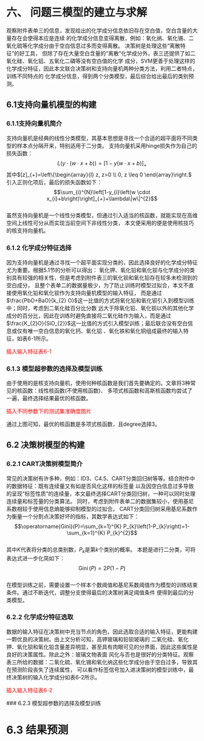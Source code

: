 <style>
    .red{
        color:red;
    }
</style>

# 六、 问题三模型的建立与求解
观察附件表单三的信息，发现给出的化学成分信息依旧存在空白值，空白含量的大量存在会使得本应是连续
的化学成分信息变得离散，例如：氧化纳、氧化锡、二氧化硫等化学成分由于空白信息过多而变得离散。
决策树是处理这些“离散特征”的好工具，
但除了存在大量空白含量的“离散”化学成分外，表三还提供了如二氧化硅、氧化铝、五氧化二磷等没有空白值的化学
成分，SVM更善于处理这样的化学成分特征，因此本文联合决策树和支持向量机两种分类方法，利用二者特点，训练不同特点的
化学成分信息，得到两个分类模型，最后综合给出最后的类别预测。
## 6.1支持向量机模型的构建
### 6.1.1支持向量机简介
支持向量机是经典的线性分类模型，其基本思想是寻找一个合适的超平面将不同类型的样本点分隔开来，特别适用于二分类。
支持向量机采用hinge损失作为自己的损失函数：
$$L(y \cdot(w \cdot x+b))=[1-y(w \cdot x+b)]_{+}$$
其中$[z]_{+}=\left\{\begin{array}{l}
z, z>0 \\
0, z \leq 0
\end{array}\right.$  
引入正则化项后，最后的损失函数如下：
$$\sum_{i}^{N}\left[1-y_{i}\left(w \cdot x_{i}+b\right)\right]_{+}+\lambda\|w\|^{2}$$  
虽然支持向量机是一个线性分类模型，但通过引入适当的核函数，就能实现在高维空间上线性可分从而实现当前空间下非线性分类，
本文便采用的便是使用核技巧的核支持向量机。

### 6.1.2 化学成分特征选择
因为支持向量机是通过寻找一个超平面实现分类的，因此选择良好的化学成分特征尤为重要。根据5.1节的分析可以得出：
氧化钾、氧化铅和氧化钡与化学成分的类别具有较强的相关性，但是考虑到附件表三的氧化钡和氧化铅存在较多未检测到的空白成分，
且整个表单二的数据量极少，为了防止训练时模型过拟合，本文不直接使用氧化铅和氧化钡作为支持向量机模型的输入特征，
而是通过$\frac{PbO+BaO}{k_{2} O}$这一比值的方式将氧化铅和氧化钡引入到模型训练中；同时，考虑到二氧化硅百分比分数
远大于除氧化铅、氧化钡以外的其他化学成分的百分比，因此在训练时避免直接将二氧化硅作为输入，而是通过
$\frac{K_{2}O}{SiO_{2}}$这一比值的方式引入模型训练；最后联合没有空白信息或仅有唯一空白信息的氧化钙、氧化铝
、氧化铁和氧化铜组成最终的输入特征，如表6-1所示。
<p class=red>插入输入特征表6-1 </p>

### 6.1.3 模型超参数的选择及模型训练
由于使用的是核支持向量机，使用何种核函数是我们首先要确定的。文章将3种常见的核函数：线性核函数(不使用核函数)、
多项式核函数和高斯核函数均尝试了一遍，最终选择结果最优的核函数。
<p class=red>插入不同参数下的测试集准确度图片 </p>  
通过上图可知，最优的核函数是多项式核函数，且degree选择3。

## 6.2 决策树模型的构建
### 6.2.1 CART决策树模型简介
常见的决策树有许多种，例如：ID3、C4.5、CART分类回归树等等。结合附件中的数据特征：既有连续量又有如是否风化这样的标签量
以及因空白信息过多导致的呈现“标签性质”的连续量，本文最终选择CART分类回归树，一种可以同时处理连续量和标签量的分类算法。
同时，考虑到附件表单二的数据集较小，使用基尼系数相较于使用信息熵能够抑制模型的过拟合。
CART分类回归树采用基尼系数作为衡量一个分割点决策好坏的指标，其数学表达式如下：
$$\operatorname{Gini}(P)=\sum_{k=1}^{K} P_{k}\left(1-P_{k}\right)=1-\sum_{k=1}^{K} P_{k}^{2}$$  
其中$K$代表将分类的总类别数，$P_k$是第$k$个类别的概率。
本题是进行二分类，可将表达式进一步化简如下：
$$\operatorname{Gini}(P)=2 P(1-P)$$  
在模型训练之前，需要设置一个样本个数阈值和基尼系数阈值作为模型的训练结束条件。通过不断迭代，调整分支使得最后的决策树满足阈值条件
便得到最后的分类模型。
### 6.2.2 化学成分特征选取
数据的输入特征在决策树中充当节点的角色，因此选取合适的输入特征，更能构建一颗优良的决策树。由上文分析可知，高钾玻璃和铅钡玻璃的
二氧化硅、氧化钾、氧化钡和氧化铅含量差异明显，甚至具有肉眼可见的分界面，因此这些属性是良好的决策属性。除此之外：玻璃文物表面
风化与否也是很好的分类特征。观察表三所给的数据：二氧化硫、氧化锡和氧化纳这些化学成分由于空白过多，导致其在预测阶段丧失了连续属性，
可以看作标签信号加入进决策树的模型训练中，最终决策树的输入化学成分如表6-2所示。
<p class=red>插入输入特征表6-2 </p>  
### 6.2.3 模型超参数的选择及模型训练



# 6.3 结果预测
